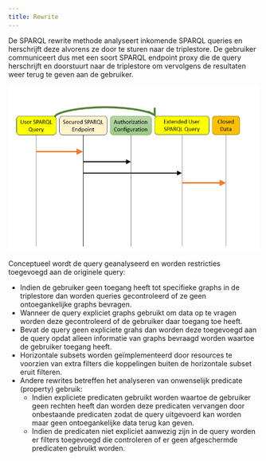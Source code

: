 ```yaml
---
title: Rewrite
---
```

De SPARQL rewrite methode analyseert inkomende SPARQL queries en herschrijft deze alvorens ze door
te sturen naar de triplestore. De gebruiker communiceert dus met een soort SPARQL endpoint proxy die de query
herschrijft en doorstuurt naar de triplestore om vervolgens de resultaten weer terug te geven aan de
gebruiker.

![rewrite](../images/Rewrite.png) 

Conceptueel wordt de query geanalyseerd en worden restricties toegevoegd aan de originele query: 

- Indien de gebruiker geen toegang heeft tot specifieke graphs in de triplestore dan worden queries
  gecontroleerd of ze geen ontoegankelijke graphs bevragen.
- Wanneer de query expliciet graphs gebruikt om data op te vragen worden deze gecontroleerd of de
  gebruiker daar toegang toe heeft.
- Bevat de query geen expliciete grahs dan worden deze toegevoegd aan de query opdat alleen
  informatie van graphs bevraagd worden waartoe de gebruiker toegang heeft.
- Horizontale subsets worden geïmplementeerd door resources te voorzien van extra filters die
  koppelingen buiten de horizontale subset eruit filteren.
- Andere rewrites betreffen het analyseren van onwenselijk predicate (property) gebruik:
    - Indien expliciete predicaten gebruikt worden waartoe de gebruiker geen rechten heeft dan
      worden deze predicaten vervangen door onbestaande predicaten zodat de query uitgevoerd kan
      worden maar geen ontoegankelijke data terug kan geven. 
    - Indien de predicaten niet expliciet aanwezig zijn in de query worden er filters toegevoegd die
      controleren of er geen afgeschermde predicaten gebruikt worden. 
